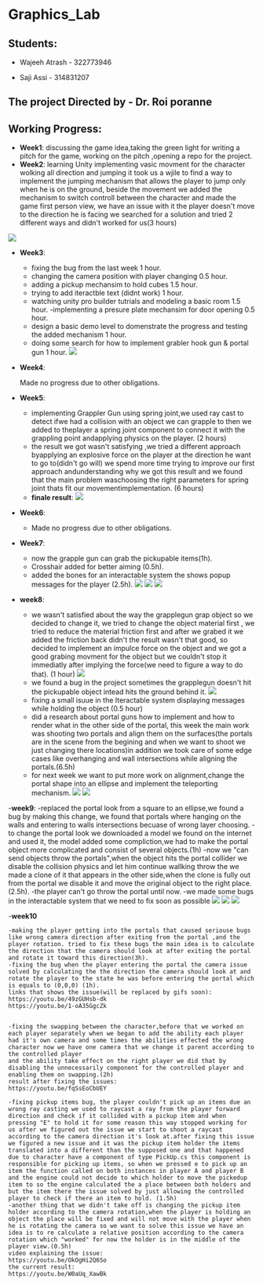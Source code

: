 # Graphics_Lab
## Students:

 - Wajeeh Atrash - 322773946
 
 - Saji Assi - 314831207
## The project Directed by - **Dr. Roi poranne**
## Working Progress:
- **Week1**: discussing the game idea,taking the green light for writing a pitch for the game, working on the pitch ,opening a repo for the project.
- **Week2**: learning Unity implementing vasic movment for the character wolking all direction and jumping it took us a wjile to find a way to implement the jumping mechanism that allows the player to jump only when he is on the ground, beside the movement we added the mechanism to switch controll between the character and made the game first person view, we have an issue with it the player doesn't move to the direction he is facing we searched for a solution and tried 2 different ways and didn't worked for us(3 hours)

![](week2.gif)

- **Week3**:

	- fixing the bug from the last week 1 hour.
	- changing the camera position with player changing 0.5 hour.
	- adding a pickup mechansim to hold cubes 1.5 hour.
	- trying to add iteractble text (didnt work) 1 hour.
	- watching unity pro builder tutrials and modeling a basic room 1.5 hour.
	-implementing a presure plate mechansim for door opening 0.5 hour.
	- design a basic demo level to domenstrate the progress and testing the added mechanism 1 hour.
	- doing some search for how to implement grabler hook gun & portal gun 1 hour.
	![](week3.gif)

- **Week4**:

	Made no progress due to other obligations.
- **Week5**:
	- implementing Grappler Gun using spring joint,we used ray cast to detect ifwe had a collision with an object we can grapple to then we added to theplayer a spring joint component to connect it with the grappling point andapplying physics on the player. (2 hours)
	- the result we got wasn't satisfying ,we tried a different approach byapplying an explosive force on the player at the direction he want to go to(didn't go will) we spend more time trying to improve our first approach andunderstanding why we got this result and we found that the main problem waschoosing the right parameters for spring joint thats fit our movementimplementation. (6 hours)
	- **finale result**:
	![](week5.gif)

- **Week6**:

	- Made no progress due to other obligations.


- **Week7**:
	- now the grapple gun can grab the pickupable items(1h).
	- Crosshair added for better aiming (0.5h).
	- added the bones for an interactable system the shows popup messages for the player (2.5h).
	![](Week7.gif)
	![](week7_1.png)
	![](week7_2.png)

- **week8**:
	- we wasn't satisfied about the way the grapplegun grap object so we decided to change it, we tried to change the object material first , we tried to reduce the material friction first and after we grabed it we added the friction back didn't the result wasn't that good, so decided to implement an impulce force on the object and we got a good grabing movment for the object but we couldn't stop it immediatly after implying the force(we need to figure a way to do that). (1 hour)
	![](Week8.gif)
	- we found a bug in the project sometimes the grapplegun doesn't hit the pickupable object intead hits the ground behind it.
	![](Week8_bug.gif)
	- fixing a small isuue in the Iteractable system displaying messages while holding the object (0.5 hour)
	- did a research about  portal guns how to implement and how to render what in the other side of the portal, this week  the main work was shooting two portals and align them on the surfaces(the portals are in the scene from the begining and when we want to shoot we just changing there locations)in addition we took care of some edge cases like overhanging and wall intersections while aligning the portals.(6.5h)
	- for next week we want to put more work on alignment,change the portal shape into an ellipse and implement the teleporting mechanism.
	![](week8.png)
	![](Week8_portal.gif)

-**week9**:
	-replaced the portal look from a square to an ellipse,we found a bug by making this change, we found that portals where hanging on the walls and entering to walls intersections becuase of wrong layer choosing.
	-to change the portal look we downloaded a model we found on the internet and used it, the model added some compliction,we had to make the portal object more complicated and consist of several objects.(1h)
	-now we "can send objects throw the portals",when the object hits the portal collider we disable the collision physics and let him continue wallking throw the we made a clone of it that appears in the other side,when the clone is fully out from the portal we disable it and move the original object to the right place.(2.5h).
	-the player can't go throw the portal until now.
	-we made some bugs in the interactable system that we need to fix soon as possible
	![](week9.png)
	![](week9_2.png)
	![](Week9_portal.gif)

-**week10**

	-making the player getting into the portals that caused seriouse bugs like wrong camera direction after exiting from the portal ,and the player rotation. tried to fix these bugs the main idea is to calculate the direction that the camera should look at after exiting the portal and rotate it toward this direction(3h).
	-fixing the bug when the player entering the portal the camera issue solved by calculating the the direction the camera should look at and rotate the player to the state he was before entering the portal which is equals to (0,0,0) (1h).
	links that shows the issue(will be replaced by gifs soon):
	https://youtu.be/49zGUHsb-dk
	https://youtu.be/1-oA35GgcZk


	-fixing the swapping between the character,before that we worked on each player separately when we began to add the ability each player had it's own camera and some times the abilities effected the wrong character now we have one camera that we change it parent according to the controlled player
	and the ability take effect on the right player we did that by disabling the unnecessarily component for the controlled player and enabling them on swapping.(2h)
	result after fixing the issues:
	https://youtu.be/fqSsEoCbUEY

	-fixing pickup items bug, the player couldn't pick up an items due an wrong ray casting we used to raycast a ray from the player forward direction and check if it collided with a pickup item and when pressing "E" to hold it for some reason this way stopped working for us after we figured out the issue we start to shoot a raycast according to the camera direction it's look at.after fixing this issue we figured a new issue and it was the pickup item holder the items translated into a different than the supposed one and that happened due to character have a component of type PickUp.cs this component is responsible for picking up items, so when we pressed e to pick up an item the function called on both instances in player A and player B and the engine could not decide to which holder to move the pickedup item to so the engine calculated the a place between both holders and but the item there the issue solved by just allowing the controlled player to check if there an item to hold. (1.5h)
	-another thing that we didn't take off is changing the pickup item holder according to the camera rotation,when the player is holding an object the place will be fixed and will not move with the player when he is rotating the camera so we want to solve this issue we have an idea is to re calculate a relative position according to the camera rotation which "worked" for now the holder is in the middle of the player view.(0.5h)
	video explaining the issue:
	https://youtu.be/OkOgHi2Q6So
	the current result:
	https://youtu.be/W0aUq_XawBk